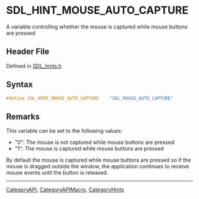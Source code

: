 # SDL_HINT_MOUSE_AUTO_CAPTURE

A variable controlling whether the mouse is captured while mouse buttons are pressed

## Header File

Defined in [SDL_hints.h](https://github.com/libsdl-org/SDL/blob/SDL2/include/SDL_hints.h)

## Syntax

```c
#define SDL_HINT_MOUSE_AUTO_CAPTURE    "SDL_MOUSE_AUTO_CAPTURE"
```

## Remarks

This variable can be set to the following values:

- "0": The mouse is not captured while mouse buttons are pressed
- "1": The mouse is captured while mouse buttons are pressed

By default the mouse is captured while mouse buttons are pressed so if the
mouse is dragged outside the window, the application continues to receive
mouse events until the button is released.





----
[CategoryAPI](CategoryAPI), [CategoryAPIMacro](CategoryAPIMacro), [CategoryHints](CategoryHints)

